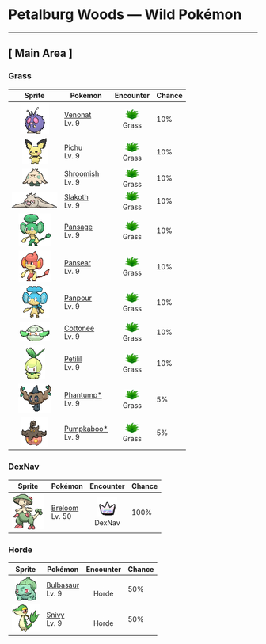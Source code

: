 # Petalburg Woods — Wild Pokémon

---

## [ Main Area ]

### Grass

| Sprite | Pokémon | Encounter | Chance |
|:------:|---------|:---------:|--------|
| ![Venonat](../../assets/sprites/venonat/front.gif "Venonat: Venonat is said to have evolved with a coat of thin, stiff hair that covers its entire body for protection. It possesses large eyes that never fail to spot even minuscule prey.") | [Venonat](../../pokemon/venonat.md/)<br>Lv. 9 | ![Grass](../../assets/encounter_types/grass.png "Grass")<br>Grass | 10% |
| ![Pichu](../../assets/sprites/pichu/front.gif "Pichu: When Pichu plays with others, it may short out electricity with another Pichu, creating a shower of sparks. In that event, this Pokémon will begin crying, startled by the flash of sparks.") | [Pichu](../../pokemon/pichu.md/)<br>Lv. 9 | ![Grass](../../assets/encounter_types/grass.png "Grass")<br>Grass | 10% |
| ![Shroomish](../../assets/sprites/shroomish/front.gif "Shroomish: If Shroomish senses danger, it shakes its body and scatters spores from the top of its head. This Pokémon’s spores are so toxic, they make trees and weeds wilt.") | [Shroomish](../../pokemon/shroomish.md/)<br>Lv. 9 | ![Grass](../../assets/encounter_types/grass.png "Grass")<br>Grass | 10% |
| ![Slakoth](../../assets/sprites/slakoth/front.gif "Slakoth: Slakoth’s heart beats just once a minute. Whatever happens, it is content to loaf around motionless. It is rare to see this Pokémon in motion.") | [Slakoth](../../pokemon/slakoth.md/)<br>Lv. 9 | ![Grass](../../assets/encounter_types/grass.png "Grass")<br>Grass | 10% |
| ![Pansage](../../assets/sprites/pansage/front.gif "Pansage: It’s good at finding berries and gathers them from all over. It’s kind enough to share them with friends.") | [Pansage](../../pokemon/pansage.md/)<br>Lv. 9 | ![Grass](../../assets/encounter_types/grass.png "Grass")<br>Grass | 10% |
| ![Pansear](../../assets/sprites/pansear/front.gif "Pansear: This Pokémon lives in caves in volcanoes. The fire within the tuft on its head can reach 600 degrees Fahrenheit.") | [Pansear](../../pokemon/pansear.md/)<br>Lv. 9 | ![Grass](../../assets/encounter_types/grass.png "Grass")<br>Grass | 10% |
| ![Panpour](../../assets/sprites/panpour/front.gif "Panpour: The water stored inside the tuft on its head is full of nutrients. Plants that receive its water grow large.") | [Panpour](../../pokemon/panpour.md/)<br>Lv. 9 | ![Grass](../../assets/encounter_types/grass.png "Grass")<br>Grass | 10% |
| ![Cottonee](../../assets/sprites/cottonee/front.gif "Cottonee: Perhaps because they feel more at ease in a group, they stick to others they find. They end up looking like a cloud.") | [Cottonee](../../pokemon/cottonee.md/)<br>Lv. 9 | ![Grass](../../assets/encounter_types/grass.png "Grass")<br>Grass | 10% |
| ![Petilil](../../assets/sprites/petilil/front.gif "Petilil: Since they prefer moist, nutrient-rich soil, the areas where Petilil live are known to be good for growing plants.") | [Petilil](../../pokemon/petilil.md/)<br>Lv. 9 | ![Grass](../../assets/encounter_types/grass.png "Grass")<br>Grass | 10% |
| ![Phantump*](../../assets/sprites/phantump/front.gif "Phantump*: According to old tales, these Pokémon are stumps possessed by the spirits of children who died while lost in the forest.") | [Phantump*](../../pokemon/phantump.md/)<br>Lv. 9 | ![Grass](../../assets/encounter_types/grass.png "Grass")<br>Grass | 5% |
| ![Pumpkaboo*](../../assets/sprites/pumpkaboo-average/front.gif "Pumpkaboo*: It is said to carry wandering spirits to the place where they belong so they can move on.") | [Pumpkaboo*](../../pokemon/pumpkaboo-average.md/)<br>Lv. 9 | ![Grass](../../assets/encounter_types/grass.png "Grass")<br>Grass | 5% |

### DexNav

| Sprite | Pokémon | Encounter | Chance |
|:------:|---------|:---------:|--------|
| ![Breloom](../../assets/sprites/breloom/front.gif "Breloom: The seeds ringing Breloom’s tail are made of hardened toxic spores. It is horrible to eat the seeds. Just taking a bite of this Pokémon’s seed will cause your stomach to rumble.") | [Breloom](../../pokemon/breloom.md/)<br>Lv. 50 | ![DexNav](../../assets/encounter_types/dexnav.png "DexNav")<br>DexNav | 100% |

### Horde

| Sprite | Pokémon | Encounter | Chance |
|:------:|---------|:---------:|--------|
| ![Bulbasaur](../../assets/sprites/bulbasaur/front.gif "Bulbasaur: Bulbasaur can be seen napping in bright sunlight. There is a seed on its back. By soaking up the sun’s rays, the seed grows progressively larger.") | [Bulbasaur](../../pokemon/bulbasaur.md/)<br>Lv. 9 | ![Horde](../../assets/encounter_types/horde.png "Horde")<br>Horde | 50% |
| ![Snivy](../../assets/sprites/snivy/front.gif "Snivy: They photosynthesize by bathing their tails in sunlight. When they are not feeling well, their tails droop.") | [Snivy](../../pokemon/snivy.md/)<br>Lv. 9 | ![Horde](../../assets/encounter_types/horde.png "Horde")<br>Horde | 50% |

